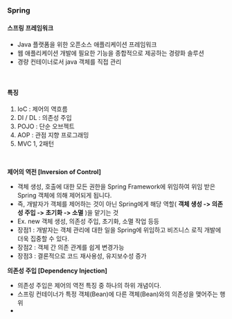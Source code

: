 
### Spring  
 #### 스프링 프레임워크  
 - Java 플랫폼을 위한 오픈소스 애플리케이션 프레임워크  
 - 웹 애플리케이션 개발에 필요한 기능을 종합적으로 제공하는 경량화 솔루션  
 - 경량 컨테이너로서 java 객체를 직접 관리  

 <br>
 
 #### 특징  
 1.  IoC : 제어의 역흐름  
 2.  DI / DL : 의존성 주입  
 3.  POJO : 단순 오브젝트   
 4.  AOP : 관점 지향 프로그래밍   
 5.  MVC 1, 2패턴   
 
 <br>
 
 __제어의 역전 [Inversion of Control]__  
 - 객체 생성, 호출에 대한 모든 권한을 Spring Framework에 위임하여 위임 받은 Spring 객체에 의해 제어되게 됩니다.  
 - 즉, 개발자가 객체를 제어하는 것이 아닌 Spring에게 해당 역할( __객체 생성 -> 의존성 주입 -> 초기화 -> 소멸__ )을 맡기는 것  
 - Ex. new 객체 생성, 의존성 주입, 초기화, 소멸 작업 등등  
 - 장점1 : 개발자는 객체 관리에 대한 일을 Spring에 위임하고 비즈니스 로직 개발에 더욱 집중할 수 있다.  
 - 장점2 : 객체 간 의존 관계를 쉽게 변경가능  
 - 장점3 : 결론적으로 코드 재사용성, 유지보수성 증가  


 __의존성 주입 [Dependency Injection]__   
 - 의존성 주입은 제어의 역전 특징 중 하나의 하위 개념이다.   
 - 스프링 컨테이너가 특정 객체(Bean)에 다른 객체(Bean)와의 의존성을 맺어주는 행위   
 - 
 
